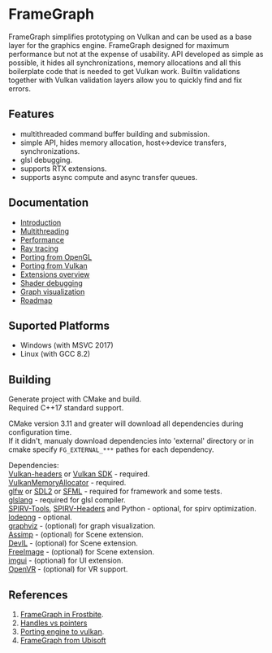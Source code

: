 # FrameGraph

FrameGraph simplifies prototyping on Vulkan and can be used as a base layer for the graphics engine.
FrameGraph designed for maximum performance but not at the expense of usability. API developed as simple as possible, it hides all synchronizations, memory allocations and all this boilerplate code that is needed to get Vulkan work. Builtin validations together with Vulkan validation layers allow you to quickly find and fix errors.

## Features
* multithreaded command buffer building and submission.
* simple API, hides memory allocation, host<->device transfers, synchronizations.
* glsl debugging.
* supports RTX extensions.
* supports async compute and async transfer queues.


## Documentation
* [Introduction](docs/Introduction.md)
* [Multithreading](docs/Multithreading.md)
* [Performance](docs/Performance.md)
* [Ray tracing](docs/RayTracing.md)
* [Porting from OpenGL](docs/Porting-from-OpenGL.md)
* [Porting from Vulkan](docs/Porting-from-Vulkan.md)
* [Extensions overview](extensions/Readme.md)
* [Shader debugging](docs/Shader-debugging.md)
* [Graph visualization](docs/Graph-visualization.md)
* [Roadmap](docs/Roadmap.md)


## Suported Platforms
* Windows (with MSVC 2017)
* Linux (with GCC 8.2)


## Building
Generate project with CMake and build.<br/>
Required C++17 standard support.

CMake version 3.11 and greater will download all dependencies during configuration time.<br/>
If it didn't, manualy download dependencies into 'external' directory or in cmake specify `FG_EXTERNAL_***` pathes for each dependency.

Dependencies:<br/>
[Vulkan-headers](https://github.com/KhronosGroup/Vulkan-Headers) or [Vulkan SDK](https://www.lunarg.com/vulkan-sdk/) - required.<br/>
[VulkanMemoryAllocator](https://github.com/GPUOpen-LibrariesAndSDKs/VulkanMemoryAllocator) - required.<br/>
[glfw](https://github.com/glfw/glfw) or [SDL2](https://www.libsdl.org) or [SFML](https://github.com/SFML/SFML) - required for framework and some tests.<br/>
[glslang](https://github.com/KhronosGroup/glslang) - required for glsl compiler.<br/>
[SPIRV-Tools](https://github.com/KhronosGroup/SPIRV-Tools), [SPIRV-Headers](https://github.com/KhronosGroup/SPIRV-Headers) and Python - optional, for spirv optimization.<br/>
[lodepng](https://github.com/lvandeve/lodepng) - optional.<br/>
[graphviz](https://www.graphviz.org/) - (optional) for graph visualization.<br/>
[Assimp](https://github.com/assimp/assimp) - (optional) for Scene extension.<br/>
[DevIL](http://openil.sourceforge.net/) - (optional) for Scene extension.<br/>
[FreeImage](http://freeimage.sourceforge.net/) - (optional) for Scene extension.<br/>
[imgui](https://github.com/ocornut/imgui) - (optional) for UI extension.<br/>
[OpenVR](https://github.com/ValveSoftware/openvr) - (optional) for VR support.<br/>


## References
1. [FrameGraph in Frostbite](https://www.gdcvault.com/play/1024612/FrameGraph-Extensible-Rendering-Architecture-in).<br/>
2. [Handles vs pointers](https://floooh.github.io/2018/06/17/handles-vs-pointers.html)<br/>
3. [Porting engine to vulkan](https://gpuopen.com/presentation-porting-engine-to-vulkan-dx12/).<br/>
4. [FrameGraph from Ubisoft](https://developer.download.nvidia.com/assets/gameworks/downloads/regular/GDC17/DX12CaseStudies_GDC2017_FINAL.pdf)
